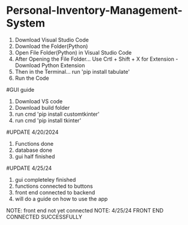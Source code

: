 # Personal-Inventory-Management-System
1. Download Visual Studio Code
2. Download the Folder(Python)
3. Open File Folder(Python) in Visual Studio Code
4. After Opening the File Folder... Use Crtl + Shift + X for Extension - Download Python Extension
5. Then in the Terminal... run 'pip install tabulate'
6. Run the Code

#GUI guide
1. Download VS code
2. Download build folder
3. run cmd 'pip install customtkinter'
4. run cmd 'pip install tkinter'

#UPDATE 4/20/2024
1. Functions done
2. database done
3. gui half finished


#UPDATE 4/25/24
1. gui completeley finished
2. functions connected to buttons
3. front end connected to backend
4. will do a guide on how to use the app




NOTE: front end not yet connected
NOTE: 4/25/24 FRONT END CONNECTED SUCCESSFULLY


